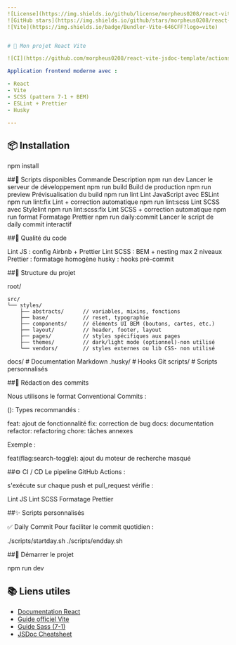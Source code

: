 ```yaml
---
![License](https://img.shields.io/github/license/morpheus0208/react-vite-jsdoc-template)
![GitHub stars](https://img.shields.io/github/stars/morpheus0208/react-vite-jsdoc-template)
![Vite](https://img.shields.io/badge/Bundler-Vite-646CFF?logo=vite)


# 🚀 Mon projet React Vite

![CI](https://github.com/morpheus0208/react-vite-jsdoc-template/actions/workflows/ci.yml/badge.svg)

Application frontend moderne avec :

- React
- Vite
- SCSS (pattern 7-1 + BEM)
- ESLint + Prettier
- Husky

---
```


## 📦 Installation

npm install

##🧩 Scripts disponibles
Commande Description
npm run dev Lancer le serveur de développement
npm run build Build de production
npm run preview Prévisualisation du build
npm run lint Lint JavaScript avec ESLint
npm run lint:fix Lint + correction automatique
npm run lint:scss Lint SCSS avec Stylelint
npm run lint:scss:fix Lint SCSS + correction automatique
npm run format Formatage Prettier
npm run daily:commit Lancer le script de daily commit interactif

##🧪 Qualité du code

Lint JS : config Airbnb + Prettier
Lint SCSS : BEM + nesting max 2 niveaux
Prettier : formatage homogène
husky : hooks pré-commit 

##🌱 Structure du projet

root/

```
src/
└── styles/
    ├── abstracts/      // variables, mixins, fonctions
    ├── base/           // reset, typographie
    ├── components/     // éléments UI BEM (boutons, cartes, etc.)
    ├── layout/         // header, footer, layout
    ├── pages/          // styles spécifiques aux pages
    ├── themes/         // dark/light mode (optionnel)-non utilisé
    └── vendors/        // styles externes ou lib CSS- non utilisé
```

docs/ # Documentation Markdown
.husky/ # Hooks Git
scripts/ # Scripts personnalisés

##📝 Rédaction des commits

Nous utilisons le format Conventional Commits :

<type>(<scope>): <description>
Types recommandés :

feat: ajout de fonctionnalité
fix: correction de bug
docs: documentation
refactor: refactoring
chore: tâches annexes

Exemple :

feat(flag:search-toggle): ajout du moteur de recherche masqué



##⚙️ CI / CD
Le pipeline GitHub Actions :

s'exécute sur chaque push et pull_request
vérifie :

Lint JS
Lint SCSS
Formatage Prettier

##✨ Scripts personnalisés

✅ Daily Commit
Pour faciliter le commit quotidien :

./scripts/startday.sh
./scripts/endday.sh


##🚀 Démarrer le projet

npm run dev




## 📚 Liens utiles

- [Documentation React](https://react.dev/)
- [Guide officiel Vite](https://vitejs.dev/guide/)
- [Guide Sass (7-1)](https://sass-guidelin.es/#architecture)
- [JSDoc Cheatsheet](https://devhints.io/jsdoc)
